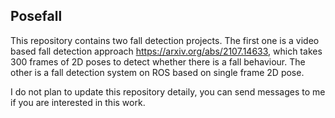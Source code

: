 ## Posefall
This repository contains two fall detection projects. The first one is a video based fall detection approach https://arxiv.org/abs/2107.14633, which takes 300 frames of 2D poses to detect whether there is a fall behaviour. The other is a fall detection system on ROS based on single frame 2D pose.

I do not plan to update this repository detaily, you can send messages to me if you are interested in this work.

